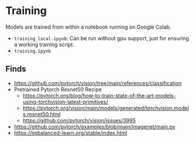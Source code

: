# Training
Models are trained from within a notebook running on Google Colab.
- `training_local.ipynb`: Can be run without gpu support, just for ensuring a working training script.
- `training.ipynb`



## Finds
- https://github.com/pytorch/vision/tree/main/references/classification
- Pretrained Pytorch Resnet50 Recipe
  - https://pytorch.org/blog/how-to-train-state-of-the-art-models-using-torchvision-latest-primitives/
  - https://pytorch.org/vision/main/models/generated/torchvision.models.resnet50.html
  - https://github.com/pytorch/vision/issues/3995
- https://github.com/pytorch/examples/blob/main/imagenet/main.py
- https://imbalanced-learn.org/stable/index.html